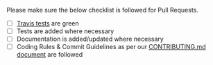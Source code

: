 Please make sure the below checklist is followed for Pull Requests.
  - [ ] [Travis tests](https://travis-ci.org/jhipster/jhipster-core/pull_requests) are green
  - [ ] Tests are added where necessary
  - [ ] Documentation is added/updated where necessary
  - [ ] Coding Rules & Commit Guidelines as per our [CONTRIBUTING.md document](https://github.com/jhipster/jhipster-core/blob/master/CONTRIBUTING.md) are followed
